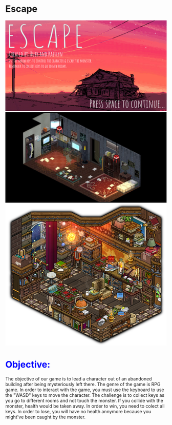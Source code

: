 # Escape
<img src="https://github.com/kchan2209/Escape/blob/master/Escape%20Game/escape/startup.png">
<img src="https://github.com/kchan2209/Escape/blob/master/Escape%20Game/escape/room2.JPG">
<img src="https://github.com/kchan2209/Escape/blob/master/Escape%20Game/escape/room3.png">


<h1 style="color:blue;"> Objective:</h1>
<p> The objective of our game is to lead a character out of an abandoned building after being mysteriously left there. The genre of the game is RPG game. In order to interact with the game, you must use the keyboard to use the "WASD" keys to move the character. The challenge is to collect keys as you go to different rooms and not touch the monster. If you collide with the monster, health would be taken away. In order to win, you need to colect all keys. In order to lose, you will have no health annymore because you might've been caught by the monster.<p>

